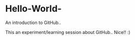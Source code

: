 # Hello-World-
An introduction to GitHub..

This an experiment/learning session about GitHub.. Nice!! :)
